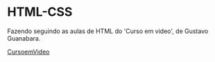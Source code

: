 # HTML-CSS

Fazendo seguindo as aulas de HTML do 'Curso em video', de Gustavo Guanabara.

[CursoemVideo](https://cursoemvideo.com)